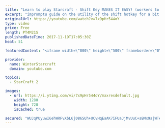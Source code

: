 ```yaml
---
title: "Learn to play Starcraft - Shift Key MAKES IT EASY! (workers to gas, waypoints, ctrl grps, moving)"
excerpt: "impromptu guide on the utility of the shift hotkey for a bit of everything"
originalUrl: https://youtube.com/watch?v=7x9pHr544oY
type: video
price: Free
length: PT4M21S
publishedDateTime: 2017-11-19T17:05:30Z
heat: 51

featuredContent: "<iframe width=\"800\" height=\"500\" frameborder=\"0\" src=\"https://www.youtube.com/embed/7x9pHr544oY\" allow=\"accelerometer; autoplay; encrypted-media; gyroscope; picture-in-picture\" allowfullscreen></iframe>"

provider:
  name: WinterStarcraft
  domain: youtube.com

topics:
  - StarCraft 2

images:
  - url: https://i.ytimg.com/vi/7x9pHr544oY/maxresdefault.jpg
    width: 1280
    height: 720
    isCached: true

secured: "WUJqPUyuwI6ehWRFvXbL6j086SUh+UCvHqEaAK7iFUaJjMvUuC+sBMx9ajWTeQgeLUSPVFny9MbvJueZCbUE4jku2zns3AZDq8WdEb+zxqgWBwfeBTaEEcW8RsYJSmAD7xbTe5/dh3hrwKpEVGA5YsFB0kSfDBk3gb8lWBsPhdH8JumWAm7lHHnB9daIDySlT3Zb8shVUVfntp6KtXJmu5a9EXgZ1mc7mykBqwyIFuOsrPbwHw5uTVEmca2XoOtbmc+voHtiplvCHFSRJD5Yap4jOm0xXKHdAcJ4A607TrYUdaxfhszf2hjNuVXMJZXEAJpsKAThsrKkmtzz7UAKuNdthd4ErdAfAzljKFiwXg7O6xYUlaL4EzeJuAS49m0gsp63mlKrh4hHJ6JjSYGTyDegMzTX0BhMfy0mIOas34Q=;D/oO4yEX0D2Ljsg/c29nmA=="
---
```



